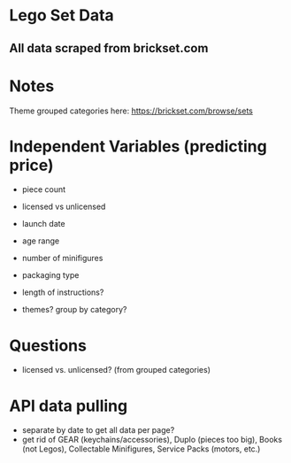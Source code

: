 # Lego Set Data
## All data scraped from brickset.com

# Notes
Theme grouped categories here: https://brickset.com/browse/sets

# Independent Variables (predicting price)
- piece count
- licensed vs unlicensed
- launch date
- age range
- number of minifigures
- packaging type
- length of instructions?

- themes? group by category?

# Questions
- licensed vs. unlicensed? (from grouped categories)

# API data pulling
- separate by date to get all data per page?
- get rid of GEAR (keychains/accessories), Duplo (pieces too big), Books (not Legos), Collectable Minifigures, Service Packs (motors, etc.)